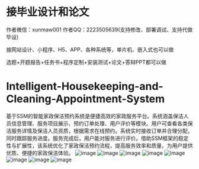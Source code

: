 # 接毕业设计和论文
作者微信：xunmaw001  作者QQ：2223505639(支持修改、部署调试、支持代做毕设)

接网站设计、小程序、H5、APP、各种系统等，单片机、嵌入式也可以做

选题+开题报告+任务书+程序定制+安装测试+论文+答辩PPT都可以做
# Intelligent-Housekeeping-and-Cleaning-Appointment-System
基于SSM的智能家政保洁预约系统是便捷高效的家政服务平台。系统涵盖保洁人员信息管理、服务项目展示、预约订单处理、用户评价等模块。用户可查看各类保洁服务详情及保洁人员资质，根据需求在线预约。系统实时接收订单并合理分配，同时跟踪服务进度。服务完成后，用户能对服务进行评价。借助SSM框架的稳定性与扩展性，该系统优化了家政保洁预约流程，提高服务效率和质量，为用户提供优质、便捷的家政保洁体验。
![image](https://github.com/user-attachments/assets/7e58baa2-8eb5-49ae-8950-1253e1315a66)
![image](https://github.com/user-attachments/assets/c6e36125-1235-434e-bedd-1a877833d9b4)
![image](https://github.com/user-attachments/assets/aa9b0777-ac6c-48fd-a85d-5c0819b3239c)
![image](https://github.com/user-attachments/assets/6bad4587-114e-4ccf-8024-92d27ca53a08)
![image](https://github.com/user-attachments/assets/2d072ad7-b1ef-410c-91ca-241644973735)
![image](https://github.com/user-attachments/assets/c86cfdb9-1408-44d1-a69a-d805f997c611)
![image](https://github.com/user-attachments/assets/48eeeae9-c338-49d9-90ea-c8f74c70e5f3)
![image](https://github.com/user-attachments/assets/11e0fa7c-f7d7-40a3-972d-a275aea1d250)
